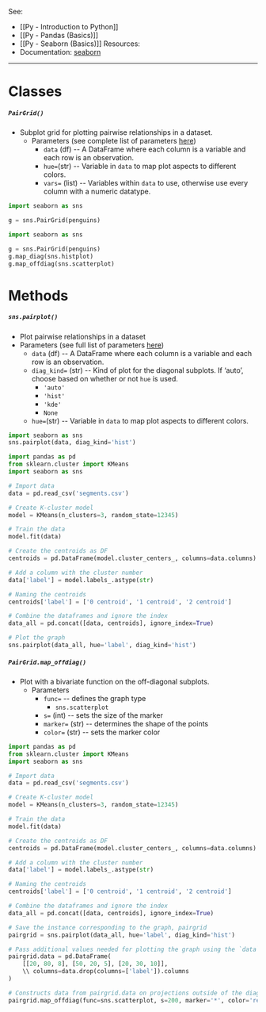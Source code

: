 See:
* [[Py - Introduction to Python]]
* [[Py - Pandas (Basics)]]
* [[Py - Seaborn (Basics)]]
Resources:
* Documentation: [seaborn](https://seaborn.pydata.org/)


---

# Classes
##### `PairGrid()`
* Subplot grid for plotting pairwise relationships in a dataset.
	* Parameters (see complete list of parameters [here](https://seaborn.pydata.org/generated/seaborn.PairGrid.html))
		* `data` (df) -- A DataFrame where each column is a variable and each row is an observation.
		* `hue=`(str) -- Variable in `data` to map plot aspects to different colors.
		* `vars=` (list) -- Variables within `data` to use, otherwise use every column with a numeric datatype.
```Python
import seaborn as sns

g = sns.PairGrid(penguins)
```

```Python
import seaborn as sns

g = sns.PairGrid(penguins)
g.map_diag(sns.histplot)
g.map_offdiag(sns.scatterplot)
```

# Methods

##### `sns.pairplot()`
* Plot pairwise relationships in a dataset
* Parameters (see full list of parameters [here](https://seaborn.pydata.org/generated/seaborn.pairplot.html#seaborn-pairplot))
	* `data` (df) -- A DataFrame where each column is a variable and each row is an observation.
	* `diag_kind=` (str) -- Kind of plot for the diagonal subplots. If ‘auto’, choose based on whether or not `hue` is used.
		* `'auto'`
		* `'hist'`
		* `'kde'`
		* `None`
	* `hue=`(str) -- Variable in `data` to map plot aspects to different colors.

```Python
import seaborn as sns
sns.pairplot(data, diag_kind='hist')
```

```Python
import pandas as pd
from sklearn.cluster import KMeans
import seaborn as sns

# Import data
data = pd.read_csv('segments.csv')

# Create K-cluster model
model = KMeans(n_clusters=3, random_state=12345)

# Train the data
model.fit(data)

# Create the centroids as DF
centroids = pd.DataFrame(model.cluster_centers_, columns=data.columns)

# Add a column with the cluster number
data['label'] = model.labels_.astype(str)

# Naming the centroids
centroids['label'] = ['0 centroid', '1 centroid', '2 centroid']

# Combine the dataframes and ignore the index
data_all = pd.concat([data, centroids], ignore_index=True)

# Plot the graph
sns.pairplot(data_all, hue='label', diag_kind='hist')
```


##### `PairGrid.map_offdiag()`
* Plot with a bivariate function on the off-diagonal subplots.
	* Parameters
		* `func=` -- defines the graph type
			* `sns.scatterplot`
		* `s=` (int) -- sets the size of the marker
		* `marker=` (str) -- determines the shape of the points
		* `color=` (str) -- sets the marker color
```Python
import pandas as pd
from sklearn.cluster import KMeans
import seaborn as sns

# Import data
data = pd.read_csv('segments.csv')

# Create K-cluster model
model = KMeans(n_clusters=3, random_state=12345)

# Train the data
model.fit(data)

# Create the centroids as DF
centroids = pd.DataFrame(model.cluster_centers_, columns=data.columns)

# Add a column with the cluster number
data['label'] = model.labels_.astype(str)

# Naming the centroids
centroids['label'] = ['0 centroid', '1 centroid', '2 centroid']

# Combine the dataframes and ignore the index
data_all = pd.concat([data, centroids], ignore_index=True)

# Save the instance corresponding to the graph, pairgrid
pairgrid = sns.pairplot(data_all, hue='label', diag_kind='hist')

# Pass additional values needed for plotting the graph using the `data` attribute
pairgrid.data = pd.DataFrame(
	[[20, 80, 8], [50, 20, 5], [20, 30, 10]], 
	\\ columns=data.drop(columns=['label']).columns
)

# Constructs data from pairgrid.data on projections outside of the diagonals.
pairgrid.map_offdiag(func=sns.scatterplot, s=200, marker='*', color='red')

```
